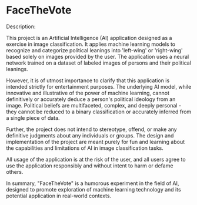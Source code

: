 # FaceTheVote
Description:

This project is an Artificial Intelligence (AI) application designed as a exercise in image classification. It applies machine learning models to recognize and categorize political leanings into 'left-wing' or 'right-wing' based solely on images provided by the user. The application uses a neural network trained on a dataset of labeled images of persons and their political leanings.

However, it is of utmost importance to clarify that this application is intended strictly for entertainment purposes. The underlying AI model, while innovative and illustrative of the power of machine learning, cannot definitively or accurately deduce a person's political ideology from an image. Political beliefs are multifaceted, complex, and deeply personal - they cannot be reduced to a binary classification or accurately inferred from a single piece of data.

Further, the project does not intend to stereotype, offend, or make any definitive judgments about any individuals or groups. The design and implementation of the project are meant purely for fun and learning about the capabilities and limitations of AI in image classification tasks.

All usage of the application is at the risk of the user, and all users agree to use the application responsibly and without intent to harm or defame others.

In summary, "FaceTheVote" is a humorous experiment in the field of AI, designed to promote exploration of machine learning technology and its potential application in real-world contexts.
